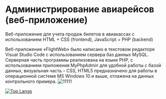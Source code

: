 # Администрирование авиарейсов (веб-приложение)
Веб-приложение для учета продаж билетов в авиакассах с использованием HTML + CSS (frontend), JavaScript + PHP (backend)

Веб-приложение «FlightWeb» было написано в текстовом редакторе Visual Studio Code с использованием сервера баз данных MySQL. Серверная часть программы реализована на языке PHP, с использованием приложения MyPhpAdmin для удобной работы с базой данных, визуальная часть – CSS, HTML5 предназначено для работы в операционной системе MS Windows 10 и выше, отлажена на данных контрольного примера.
![11111](https://user-images.githubusercontent.com/57669173/206175877-1e7fab0b-15f0-4dbf-8488-cf33c84db796.jpg)

[![Top Langs](https://github-readme-stats.vercel.app/api/top-langs/?username=riptidebox)](https://github.com/anuraghazra/github-readme-stats)

